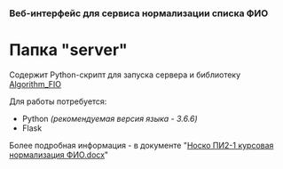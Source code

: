 ### Веб-интерфейс для сервиса нормализации списка ФИО
# Папка "server"

Содержит Python-скрипт для запуска сервера и библиотеку [Algorithm_FIO](https://github.com/AnnaBuchneva/Algorithm_FIO)

Для работы потребуется:
* Python *(рекомендуемая версия языка - 3.6.6)*
* Flask

Более подробная информация - в документе "[Носко ПИ2-1 курсовая нормализация ФИО.docx](https://github.com/MaximNosko/FIO_normalization/blob/master/Носко%20ПИ2-1%20курсовая%20нормализация%20ФИО.docx)"

